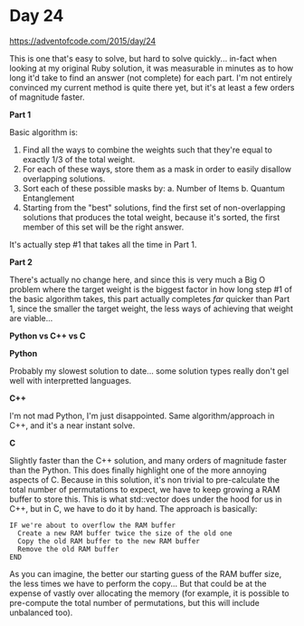 # Day 24

https://adventofcode.com/2015/day/24

This is one that's easy to solve, but hard to solve quickly... in-fact when looking at my original Ruby solution, it was measurable in minutes as to how long it'd take to find an answer (not complete) for each part.  I'm not entirely convinced my current method is quite there yet, but it's at least a few orders of magnitude faster.

**Part 1**

Basic algorithm is:

1. Find all the ways to combine the weights such that they're equal to exactly 1/3 of the total weight.
2. For each of these ways, store them as a mask in order to easily disallow overlapping solutions.
3. Sort each of these possible masks by:
a.  Number of Items
b.  Quantum Entanglement
4. Starting from the "best" solutions, find the first set of non-overlapping solutions that produces the total weight, because it's sorted, the first member of this set will be the right answer.

It's actually step #1 that takes all the time in Part 1.

**Part 2**

There's actually no change here, and since this is very much a Big O problem where the target weight is the biggest factor in how long step #1 of the basic algorithm takes, this part actually completes *far* quicker than Part 1, since the smaller the target weight, the less ways of achieving that weight are viable...

**Python vs C++ vs C**

**Python**

Probably my slowest solution to date...  some solution types really don't gel well with interpretted languages.

**C++**

I'm not mad Python, I'm just disappointed.  Same algorithm/approach in C++, and it's a near instant solve.

**C**

Slightly faster than the C++ solution, and many orders of magnitude faster than the Python.  This does finally highlight one of the more annoying aspects of C.  Because in this solution, it's non trivial to pre-calculate the total number of permutations to expect, we have to keep growing a RAM buffer to store this.  This is what std::vector does under the hood for us in C++, but in C, we have to do it by hand.  The approach is basically:

    IF we're about to overflow the RAM buffer
      Create a new RAM buffer twice the size of the old one
      Copy the old RAM buffer to the new RAM buffer
      Remove the old RAM buffer
    END

As you can imagine, the better our starting guess of the RAM buffer size, the less times we have to perform the copy...  But that could be at the expense of vastly over allocating the memory (for example, it is possible to pre-compute the total number of permutations, but this will include unbalanced too).
